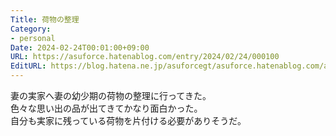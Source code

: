```yaml
---
Title: 荷物の整理
Category:
- personal
Date: 2024-02-24T00:01:00+09:00
URL: https://asuforce.hatenablog.com/entry/2024/02/24/000100
EditURL: https://blog.hatena.ne.jp/asuforcegt/asuforce.hatenablog.com/atom/entry/6801883189086134627
---
```


妻の実家へ妻の幼少期の荷物の整理に行ってきた。  
色々な思い出の品が出てきてかなり面白かった。  
自分も実家に残っている荷物を片付ける必要がありそうだ。
